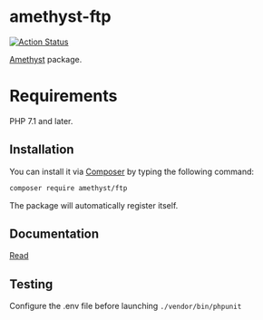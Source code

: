# amethyst-ftp

[![Action Status](https://github.com/amethyst-php/ftp/workflows/test/badge.svg)](https://github.com/amethyst-php/ftp/actions)

[Amethyst](https://github.com/amethyst-php/amethyst) package.

# Requirements

PHP 7.1 and later.

## Installation

You can install it via [Composer](https://getcomposer.org/) by typing the following command:

```bash
composer require amethyst/ftp
```

The package will automatically register itself.

## Documentation

[Read](docs/index.md)

## Testing

Configure the .env file before launching `./vendor/bin/phpunit`
